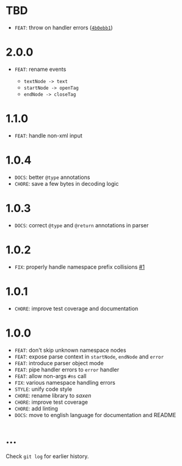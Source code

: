 # TBD

* `FEAT`: throw on handler errors ([`4b0ebb1`](https://github.com/nikku/saxen/commit/4b0ebb12edb6f98064f33f555d519f58a8ec3a63))

# 2.0.0

* `FEAT`: rename events

  * `textNode -> text`
  * `startNode -> openTag`
  * `endNode -> closeTag`

# 1.1.0

* `FEAT`: handle non-xml input

# 1.0.4

* `DOCS`: better `@type` annotations
* `CHORE`: save a few bytes in decoding logic

# 1.0.3

* `DOCS`: correct `@type` and `@return` annotations in parser

# 1.0.2

* `FIX`: properly handle namespace prefix collisions [#1](https://github.com/nikku/saxen/issues/1)

# 1.0.1

* `CHORE`: improve test coverage and documentation

# 1.0.0

* `FEAT`: don't skip unknown namespace nodes
* `FEAT`: expose parse context in `startNode`, `endNode` and `error`
* `FEAT`: introduce parser object mode
* `FEAT`: pipe handler errors to `error` handler
* `FEAT`: allow non-args `#ns` call
* `FIX`: various namespace handling errors
* `STYLE`: unify code style
* `CHORE`: rename library to _saxen_
* `CHORE`: improve test coverage
* `CHORE`: add linting
* `DOCS`: move to english language for documentation and README

# ...

Check `git log` for earlier history.